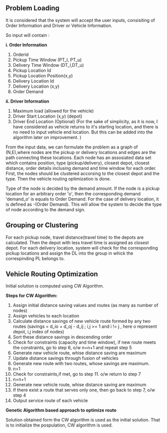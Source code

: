## Problem Loading
It is considered that the system will accept the user inputs, consisiting of Order Information and Driver or Vehicle Information.

So input will contain :

**i. Order Information**
1. Orderid
2. Pickup Time Window (PT_l, PT_u)
3. Delivery Time Window (DT_l,DT_u)
4. Pickup Location Id
5. Pickup Location Position(x,y)
6. Delivery Location Id
7. Delivery Location (x,y)
8. Order Demand

**ii. Driver Information**
1. Maximum load (allowed for the vehicle)
3. Driver Start Location (x,y) (depot)
4. Driver End Location (Optional) (For the sake of simplicity, as it is now, I have considered as vehicle returns to it's starting location, and there is no need to input
vehicle end location. But this can be added into the algorithm later on improvement. )

From the input data, we can formulate the problem as a graph of (N,E),where nodes are the pickup or delivery locations and edges are the path connecting these locations. Each node 
has an assosiated data set which contains position, type (pickup/delivery), closest depot, closest distance, order details inclusing demand and time window for each order. 
First, the nodes should be clustered accorsing to the closest depot and the type. Then the vehicle routing optimization is done. 

Type of the node is decided by the demand amount. If the node is a pickup location for an arbitrary order 'o', then the corresponding demand 'demand_o' is equals to Order Demand.
For the case of delivery location, it is defined as -(Order Demand). This will allow the system to decide the type of node according to the demand sign. 

## Grouping or Clustering
For each pickup node, travel distance(travel time) to the depots are calculated.  Then the depot with less travel time is assigned as  closest depot. 
For each delivery location, system will check for the corresponding pickup locations and assign the DL into the group in whick the correspinding PL belongs to. 

## Vehicle Routing Optimization
Initial solution is computed using CW Algorithm.

**Steps for CW Algorithm:**

1. Assign initial distance saving values and routes (as many as number of nodes)
2. Assign vehicles to each location
3. Calculate distance savings of new vehicle route formed by any two routes (savings = d_io + d_oj - d_ij ; i,j >= 1 and i != j , here o represent depot, i,j index of nodes)
4. Sort these distance savings in descending order
5. Check for constraints (capacity and time window), if new route meets the constraints, go to step 6, o/w n=n+1 and repeat step 5
6. Generate new vehicle route, whise distance saving are maximum
7. Update distance savings through fusion of vehicles
8. Generate new route with two routes, whose savings are maximum.
9. n=1
10. Check for constraints,if met, go to step 11. o/w return to step 7
11. n=n+1
12. Generate  new vehicle route, whise distance saving are maximum
13. If there exist a route that serves only one, then go back to step 7, o/w step 4
14. Output service route of each vehicle

**Genetic Algorithm based approach to optimize route**

Solution obtained form the CW algorithm is used as the initial solution. That is to initialize the pospulation, CW algorithm is used. 















